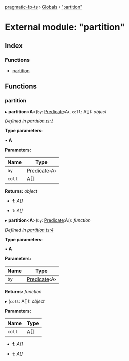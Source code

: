 [pragmatic-fp-ts](../README.md) › [Globals](../globals.md) › ["partition"](_partition_.md)

# External module: "partition"

## Index

### Functions

* [partition](_partition_.md#partition)

## Functions

###  partition

▸ **partition**<**A**>(`by`: [Predicate](_types_.md#predicate)‹A›, `coll`: A[]): *object*

*Defined in [partition.ts:3](https://github.com/hermann-p/pragmatic-fp-ts/blob/65c599f/src/partition.ts#L3)*

**Type parameters:**

▪ **A**

**Parameters:**

Name | Type |
------ | ------ |
`by` | [Predicate](_types_.md#predicate)‹A› |
`coll` | A[] |

**Returns:** *object*

* **f**: *A[]*

* **t**: *A[]*

▸ **partition**<**A**>(`by`: [Predicate](_types_.md#predicate)‹A›): *function*

*Defined in [partition.ts:4](https://github.com/hermann-p/pragmatic-fp-ts/blob/65c599f/src/partition.ts#L4)*

**Type parameters:**

▪ **A**

**Parameters:**

Name | Type |
------ | ------ |
`by` | [Predicate](_types_.md#predicate)‹A› |

**Returns:** *function*

▸ (`coll`: A[]): *object*

**Parameters:**

Name | Type |
------ | ------ |
`coll` | A[] |

* **f**: *A[]*

* **t**: *A[]*
